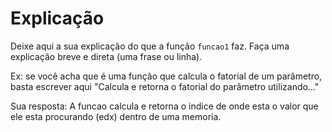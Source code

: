
# Explicação

Deixe aqui a sua explicação do que a função `funcao1` faz. Faça uma explicação breve e direta (uma frase ou linha).

Ex: se você acha que é uma função que calcula o fatorial de um parâmetro, basta escrever aqui "Calcula e retorna o fatorial do parâmetro utilizando..."

Sua resposta:
A funcao calcula e retorna o indice de onde esta o valor que ele esta procurando (edx) dentro de uma memoria.
